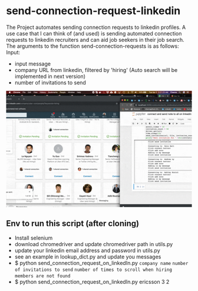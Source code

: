 # send-connection-request-linkedin
The Project automates sending connection requests to linkedin profiles. A use case that I can think of (and used) is sending automated connection requests to linkedin recruiters and can aid job seekers in their job search.
The arguments to the function send-connection-requests is as follows:
Input: 
* input message
* company URL from linkedin, filtered by 'hiring' (Auto search will be implemented in next version)
* number of invitations to send

![](./gifs/send-connection-requests-linkedin.gif)

## Env to run this script (after cloning)
* Install selenium
* download chromedriver and update chromedriver path in utils.py
* update your linkedin email address and password in utils.py
* see an example in lookup_dict.py and update you messages
* $ python send_connection_request_on_linkedIn.py `company name` `number of invitations to send` `number of times to scroll when hiring members are not found`
* $ python send_connection_request_on_linkedIn.py ericsson 3 2
